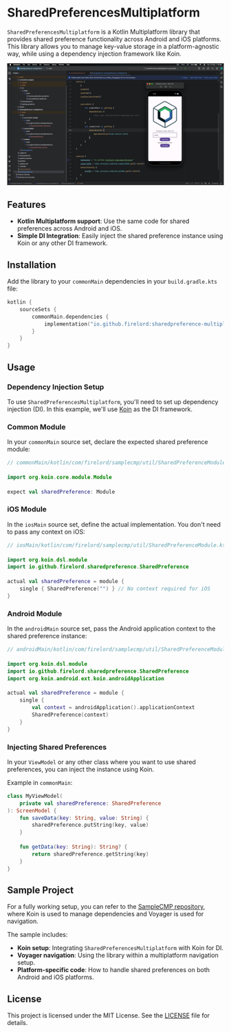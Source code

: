 # SharedPreferencesMultiplatform

`SharedPreferencesMultiplatform` is a Kotlin Multiplatform library that provides shared preference functionality across Android and iOS platforms. This library allows you to manage key-value storage in a platform-agnostic way, while using a dependency injection framework like Koin.

![SharedPreferencesMultiplatform](screenshot1.jpeg)

## Features
- **Kotlin Multiplatform support**: Use the same code for shared preferences across Android and iOS.
- **Simple DI Integration**: Easily inject the shared preference instance using Koin or any other DI framework.

## Installation

Add the library to your `commonMain` dependencies in your `build.gradle.kts` file:

```kotlin
kotlin {
    sourceSets {
        commonMain.dependencies {
            implementation("io.github.firelord:sharedpreference-multiplatform:1.0.1")
        }
    }
}
```

## Usage

### Dependency Injection Setup

To use `SharedPreferencesMultiplatform`, you'll need to set up dependency injection (DI). In this example, we'll use [Koin](https://insert-koin.io/) as the DI framework.

### Common Module

In your `commonMain` source set, declare the expected shared preference module:

```kotlin
// commonMain/kotlin/com/firelord/samplecmp/util/SharedPreferenceModule.kt

import org.koin.core.module.Module

expect val sharedPreference: Module
```

### iOS Module

In the `iosMain` source set, define the actual implementation. You don't need to pass any context on iOS:

```kotlin
// iosMain/kotlin/com/firelord/samplecmp/util/SharedPreferenceModule.kt

import org.koin.dsl.module
import io.github.firelord.sharedpreference.SharedPreference

actual val sharedPreference = module {
    single { SharedPreference("") } // No context required for iOS
}
```

### Android Module

In the `androidMain` source set, pass the Android application context to the shared preference instance:

```kotlin
// androidMain/kotlin/com/firelord/samplecmp/util/SharedPreferenceModule.kt

import org.koin.dsl.module
import io.github.firelord.sharedpreference.SharedPreference
import org.koin.android.ext.koin.androidApplication

actual val sharedPreference = module {
    single {
        val context = androidApplication().applicationContext
        SharedPreference(context)
    }
}
```

### Injecting Shared Preferences

In your `ViewModel` or any other class where you want to use shared preferences, you can inject the instance using Koin.

Example in `commonMain`:

```kotlin
class MyViewModel(
    private val sharedPreference: SharedPreference
): ScreenModel {
    fun saveData(key: String, value: String) {
        sharedPreference.putString(key, value)
    }

    fun getData(key: String): String? {
        return sharedPreference.getString(key)
    }
}
```

## Sample Project

For a fully working setup, you can refer to the [SampleCMP repository](https://github.com/FireLord/SampleCMP), where Koin is used to manage dependencies and Voyager is used for navigation.

The sample includes:

- **Koin setup**: Integrating `SharedPreferencesMultiplatform` with Koin for DI.
- **Voyager navigation**: Using the library within a multiplatform navigation setup.
- **Platform-specific code**: How to handle shared preferences on both Android and iOS platforms.

## License

This project is licensed under the MIT License. See the [LICENSE](LICENSE) file for details.